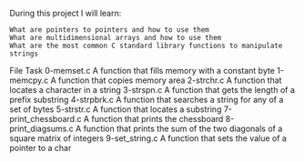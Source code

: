 During this project I will learn:

    What are pointers to pointers and how to use them
    What are multidimensional arrays and how to use them
    What are the most common C standard library functions to manipulate strings

File 	 Task
0-memset.c	A function that fills memory with a constant byte
1-memcpy.c 	A function that copies memory area
2-strchr.c 	A function that locates a character in a string
3-strspn.c 	A function that gets the length of a prefix substring
4-strpbrk.c 	A function that searches a string for any of a set of bytes
5-strstr.c 	A function that locates a substring
7-print_chessboard.c 	   A function that prints the chessboard
8-print_diagsums.c 	   A function that prints the sum of the two diagonals of a square matrix of integers
9-set_string.c 		   A function that sets the value of a pointer to a char